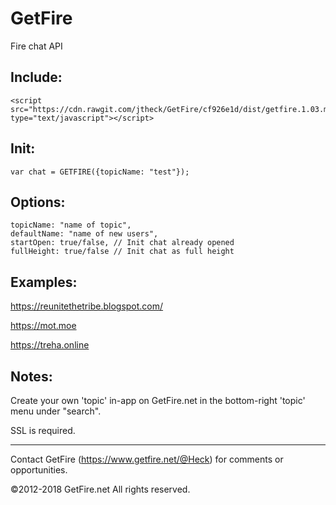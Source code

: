 # GetFire

Fire chat API


Include:
---

```
<script src="https://cdn.rawgit.com/jtheck/GetFire/cf926e1d/dist/getfire.1.03.min.js" type="text/javascript"></script>
```

Init:
---
```
var chat = GETFIRE({topicName: "test"});
```

Options:
---
```
topicName: "name of topic",
defaultName: "name of new users",
startOpen: true/false, // Init chat already opened
fullHeight: true/false // Init chat as full height
```

Examples:
---
https://reunitethetribe.blogspot.com/

https://mot.moe

https://treha.online


Notes:
---
Create your own 'topic' in-app on GetFire.net in the bottom-right 'topic' menu under "search".

SSL is required.

---

Contact GetFire (https://www.getfire.net/@Heck) for comments or opportunities.

©2012-2018 GetFire.net All rights reserved.
